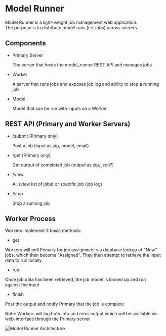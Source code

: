 Model Runner
============

Model Runner is a light-weight job management web application.  
The purpose is to distribute model runs (i.e. jobs) across servers.

Components
----------

- Primary Server
  
    The server that hosts the model_runner REST API and manages jobs

- Worker 

    A server that runs jobs and exposes job log and ability to stop a running job

- Model
  
    Model that can be run with inputs on a Worker




REST API (Primary and Worker Servers)
--------

- /submit (Primary only)

    Post a job (input as zip, model, email)

- /get (Primary only)

    Get output of completed job (output as zip, json?)

- /view

    All (view list of jobs) or specific job (job log)

- /stop

    Stop a running job


Worker Process
--------------

Workers implement 3 basic methods:

- get 

Workers will poll Primary for job assignment via database lookup of "New" jobs, which
then become "Assigned".  They then attempt to retrieve the input data to run locally.  

- run

Once job data has been retrieved, the job model is looked up and run against the input

- finish

Post the output and notify Primary that the job is complete

Note:  Workers will log both info and error output which will be available via web-interface through the Primary server

![Model Runner Architecture](http://sel-columbia.github.io/model_runner/diagram.svg "Model Runner Architecture")
